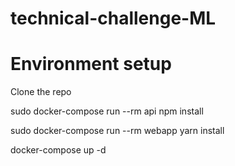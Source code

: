 # technical-challenge-ML

# Environment setup

Clone the repo

sudo docker-compose run --rm api npm install

sudo docker-compose run --rm webapp yarn install

docker-compose up -d
